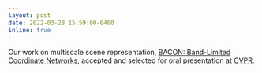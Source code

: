 ```yaml
---
layout: post
date: 2022-03-28 15:59:00-0400
inline: true
---
```


Our work on multiscale scene representation, [BACON: Band-Limited Coordinate Networks](https://www.computationalimaging.org/publications/bacon/), accepted and selected for oral presentation at [CVPR](https://cvpr2022.thecvf.com/).
